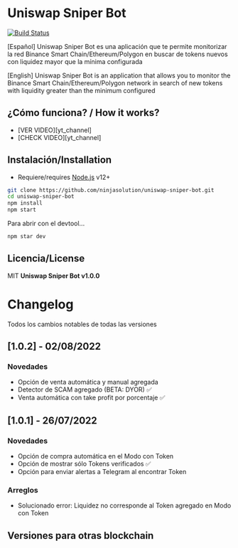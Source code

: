 # Uniswap Sniper Bot 

[![Build Status](https://travis-ci.org/joemccann/dillinger.svg?branch=master)](https://travis-ci.org/joemccann/dillinger)

[Español] Uniswap Sniper Bot es una aplicación que te permite monitorizar la red Binance Smart Chain/Ethereum/Polygon en buscar de tokens nuevos con liquidez mayor que la mínima configurada

[English] Uniswap Sniper Bot is an application that allows you to monitor the Binance Smart Chain/Ethereum/Polygon network in search of new tokens with liquidity greater than the minimum configured

## ¿Cómo funciona? / How it works?

- [VER VIDEO][yt_channel] 
- [CHECK VIDEO][yt_channel]

## Instalación/Installation

- Requiere/requires [Node.js](https://nodejs.org/) v12+

```sh
git clone https://github.com/ninjasolution/uniswap-sniper-bot.git
cd uniswap-sniper-bot
npm install
npm start
```

Para abrir con el devtool...

```sh
npm star dev
```

## Licencia/License

MIT
**Uniswap Sniper Bot v1.0.0**

[//]: # (These are reference links used in the body of this note and get stripped out when the markdown processor does its job. There is no need to format nicely because it shouldn't be seen. Thanks SO - http://stackoverflow.com/questions/4823468/store-comments-in-markdown-syntax)

  

# Changelog
Todos los cambios notables de todas las versiones

## [1.0.2] - 02/08/2022
### Novedades
- Opción de venta automática y manual agregada
- Detector de SCAM agregado (BETA: DYOR) ✅
- Venta automática con take profit por porcentaje ✅

## [1.0.1] - 26/07/2022
### Novedades
- Opción de compra automática en el Modo con Token
- Opción de mostrar sólo Tokens verificados ✅
- Opción para enviar alertas a Telegram al encontrar Token

### Arreglos
- Solucionado error: Liquidez no corresponde al Token agregado en Modo con Token

## Versiones para otras blockchain
